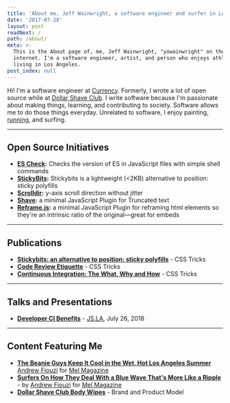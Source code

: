 ```yaml
---
title: 'About me, Jeff Wainwright, a software engineer and surfer in Los Angeles'
date: '2017-07-28'
layout: post
readNext: /
path: /about/
meta: >-
  This is the About page of, me, Jeff Wainwright, "yowainwright" on the
  internet. I'm a software engineer, artist, and person who enjoys athletics,
  living in Los Angeles.
post_index: null
---
```


Hi! I'm a software engineer at [Currency](https://www.gocurrency.com/). Formerly, I wrote a lot of open source while at [Dollar Shave Club](https://www.dollarshaveclub.com/). I write software because I'm passionate about making things, learning, and contributing to society. Software allows me to do those things everyday. Unrelated to software, I enjoy painting, [running](https://www.strava.com/athletes/722335), and surfing.

---

## Open Source Initiatives

- **[ES Check](https://github.com/dollarshaveclub/es-check):** Checks the version of ES in JavaScript files with simple shell commands
- **[StickyBits](https://github.com/dollarshaveclub/stickybits):** Stickybits is a lightweight (<2KB) alternative to position: sticky polyfills
- **[Scrolldir](https://github.com/dollarshaveclub/scrolldir):** y-axis scroll direction without jitter
- **[Shave](https://github.com/dollarshaveclub/shave):** a minimal JavaScript Plugin for Truncated text
- **[Reframe.js](https://github.com/dollarshaveclub/reframe.js):** a minimal JavaScript Plugin for reframing html elements so they're an intrinsic ratio of the original—great for embeds

---

## Publications

- **[Stickybits: an alternative to position: sticky polyfills](https://css-tricks.com/stickybits-alternative-position-sticky-polyfills/)** - CSS Tricks
- **[Code Review Etiquette](https://css-tricks.com/code-review-etiquette/)** - CSS Tricks
- **[Continuous Integration: The What, Why and How](https://css-tricks.com/continuous-integration-the-what-why-and-how/)** - CSS Tricks

---

## Talks and Presentations

- **[Developer CI Benefits](https://github.com/yowainwright/developer-ci-benefits)** - [JS.LA](https://js.la/), July 26, 2018

---

## Content Featuring Me

- **[The Beanie Guys Keep It Cool in the Wet, Hot Los Angeles Summer](https://melmagazine.com/en-us/story/la-beanie-guys-keeping-it-cool)** [Andrew Fiouzi](https://melmagazine.com/en-us/story/author/andrew-fiouzi) for [Mel Magazine](https://melmagazine.com)
- **[Surfers On How They Deal With a Blue Wave That's More Like a Ripple](https://melmagazine.com/en-us/story/election-2018-blue-wave-surfers)** - by [Andrew Fiouzi](https://melmagazine.com/en-us/story/author/andrew-fiouzi) for [Mel Magazine](https://melmagazine.com)
- **[Dollar Shave Club Body Wipes](https://www.dollarshaveclub.com/product/deodorant-wipes-bergamotwhitemusk)** - Brand and Product Model
